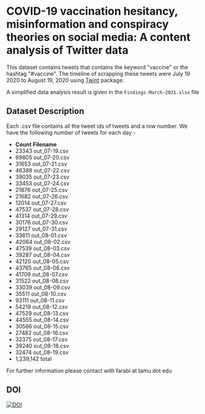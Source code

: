 # COVID-19 vaccination hesitancy, misinformation and conspiracy theories on social media: A content analysis of Twitter data


This dataset contains tweets that contains the keyword "vaccine" or the hashtag "#vaccine". The timeline of scrapping these tweets were July 19 2020 to August 19, 2020 using [Twint](https://pypi.org/project/twint/) package. 

A simplified data analysis result is given in the ```Findings-March-2021.xlsx``` file 

## Dataset Description
Each .csv file contains all the tweet ids of tweets and a row number.
We have the following number of tweets for each day - 
- **Count** **Filename**
- 23343 out_07-19.csv
- 69805 out_07-20.csv
- 31653 out_07-21.csv
- 46389 out_07-22.csv
- 39035 out_07-23.csv
- 33453 out_07-24.csv
- 21876 out_07-25.csv
- 21682 out_07-26.csv
- 12014 out_07-27.csv
- 47537 out_07-28.csv
- 41314 out_07-29.csv
- 30176 out_07-30.csv
- 29127 out_07-31.csv
- 33611 out_08-01.csv
- 42064 out_08-02.csv
- 47539 out_08-03.csv
- 39287 out_08-04.csv
- 42120 out_08-05.csv
- 43765 out_08-06.csv
- 41709 out_08-07.csv
- 31522 out_08-08.csv
- 33039 out_08-09.csv
- 35511 out_08-10.csv
- 93111 out_08-11.csv
- 54219 out_08-12.csv
- 47529 out_08-13.csv
- 44555 out_08-14.csv
- 30586 out_08-15.csv
- 27482 out_08-16.csv
- 32375 out_08-17.csv
- 39240 out_08-18.csv
- 32474 out_08-19.csv
- 1,239,142 total


For further information please contact with farabi at tamu dot edu 

## DOI
[![DOI](https://zenodo.org/badge/345474256.svg)](https://zenodo.org/badge/latestdoi/345474256)

